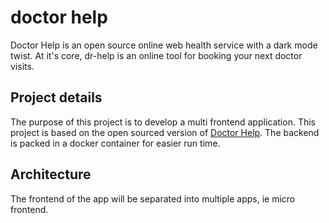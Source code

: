 # doctor help

Doctor Help is an open source online web health service with a dark mode twist.
At it's core, dr-help is an online tool for booking your next doctor visits. 

## Project details

The purpose of this project is to develop a multi frontend application. This project is based on the open sourced version of [Doctor Help](https://git.com/tiberlas/Doctor-Help.git). The backend is packed in a docker container for easier run time. 

## Architecture

The frontend of the app will be separated into multiple apps, ie micro frontend.
